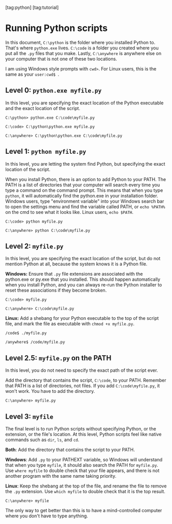 [tag:python] [tag:tutorial]

Running Python scripts
======================

In this document, `C:\python` is the folder where you installed Python to. That's where `python.exe` lives. `C:\code` is a folder you created where you put all the `.py` files that you make. Lastly, `C:\anywhere` is anywhere else on your computer that is not one of these two locations.

I am using Windows style prompts with `cwd>`. For Linux users, this is the same as your `user:cwd$ `.

## Level 0: `python.exe myfile.py`

In this level, you are specifying the exact location of the Python executable and the exact location of the script.

`C:\python> python.exe C:\code\myfile.py`

`C:\code> C:\python\python.exe myfile.py`

`C:\anywhere> C:\python\python.exe C:\code\myfile.py`

## Level 1: `python myfile.py`

In this level, you are letting the system find Python, but specifying the exact location of the script.

When you install Python, there is an option to add Python to your PATH. The PATH is a list of directories that your computer will search every time you type a command on the command prompt. This means that when you type `python`, it will automatically find the python.exe in your installation folder. Windows users, type "environment variable" into your Windows search bar to open the settings menu and find the variable called PATH, or `echo %PATH%` on the cmd to see what it looks like. Linux users, `echo $PATH`.

`C:\code> python myfile.py`

`C:\anywhere> python C:\code\myfile.py`

## Level 2: `myfile.py`

In this level, you are specifying the exact location of the script, but do not mention Python at all, because the system knows it is a Python file.

**Windows:** Ensure that `.py` file extensions are associated with the python.exe or py.exe that you installed. This should happen automatically when you install Python, and you can always re-run the Python installer to reset these associations if they become broken.

`C:\code> myfile.py`

`C:\anywhere> C:\code\myfile.py`

**Linux:** Add a shebang for your Python executable to the top of the script file, and mark the file as executable with `chmod +x myfile.py`.

`/code$ ./myfile.py`

`/anywhere$ /code/myfile.py`

## Level 2.5: `myfile.py` on the PATH

In this level, you do not need to specify the exact path of the script ever.

Add the directory that contains the script, `C:\code`, to your PATH. Remember that PATH is a list of directories, not files. If you add `C:\code\myfile.py`, it won't work. You have to add the directory.

`C:\anywhere> myfile.py`

## Level 3: `myfile`

The final level is to run Python scripts without specifying Python, or the extension, or the file's location. At this level, Python scripts feel like native commands such as `dir`, `ls`, and `cd`.

**Both**: Add the directory that contains the script to your PATH.

**Windows**: Add `.py` to your PATHEXT variable, so Windows will understand that when you type `myfile`, it should also search the PATH for `myfile.py`. Use `where myfile` to double check that your file appears, and there is not another program with the same name taking priority.

**Linux**: Keep the shebang at the top of the file, and rename the file to remove the `.py` extension. Use `which myfile` to double check that it is the top result.

`C:\anywhere> myfile`

The only way to get better than this is to have a mind-controlled computer where you don't have to type anything.
